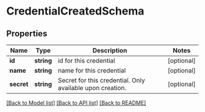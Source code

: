 # CredentialCreatedSchema

## Properties
Name | Type | Description | Notes
------------ | ------------- | ------------- | -------------
**id** | **string** | id for this credential | [optional] 
**name** | **string** | name for this credential | [optional] 
**secret** | **string** | Secret for this credential. Only available upon creation. | [optional] 

[[Back to Model list]](../../README.md#documentation-for-models) [[Back to API list]](../../README.md#documentation-for-api-endpoints) [[Back to README]](../../README.md)

